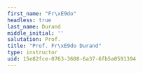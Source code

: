 ```yaml
---
first_name: "Fr\xE9do"
headless: true
last_name: Durand
middle_initial: ''
salutation: Prof.
title: "Prof. Fr\xE9do Durand"
type: instructor
uid: 15e82fce-0763-3608-6a37-6fb5a0591394
---
```

